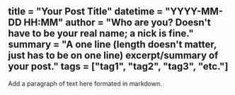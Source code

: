 title = "Your Post Title"
datetime = "YYYY-MM-DD HH:MM"
author = "Who are you? Doesn't have to be your real name; a nick is fine."
summary = "A one line (length doesn't matter, just has to be on one line) excerpt/summary of your post."
tags = ["tag1", "tag2", "tag3", "etc."]
----------

Add a paragraph of text here formated in markdown. 
